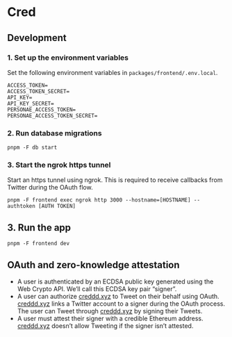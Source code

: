 # Cred

## Development

### 1. Set up the environment variables

Set the following environment variables in `packages/frontend/.env.local`.

```
ACCESS_TOKEN=
ACCESS_TOKEN_SECRET=
API_KEY=
API_KEY_SECRET=
PERSONAE_ACCESS_TOKEN=
PERSONAE_ACCESS_TOKEN_SECRET=
```

### 2. Run database migrations

```
pnpm -F db start
```

### 3. Start the ngrok https tunnel

Start an https tunnel using ngrok. This is required to receive callbacks from Twitter during the OAuth flow.

```
pnpm -F frontend exec ngrok http 3000 --hostname=[HOSTNAME] --authtoken [AUTH TOKEN]
```

## 3. Run the app

```
pnpm -F frontend dev
```

## OAuth and zero-knowledge attestation

- A user is authenticated by an ECDSA public key generated using the Web Crypto API. We’ll call this ECDSA key pair “signer”.
- A user can authorize [creddd.xyz](http://creddd.xyz) to Tweet on their behalf using OAuth. [creddd.xyz](http://creddd.xyz) links a Twitter account to a signer during the OAuth process. The user can Tweet through [creddd.xyz](http://creddd.xyz) by signing their Tweets.
- A user must attest their signer with a credible Ethereum address. [creddd.xyz](http://creddd.xyz) doesn’t allow Tweeting if the signer isn’t attested.
